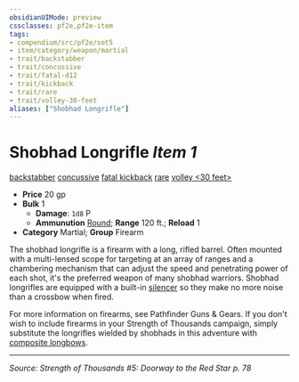 ```yaml
---
obsidianUIMode: preview
cssclasses: pf2e,pf2e-item
tags:
- compendium/src/pf2e/sot5
- item/category/weapon/martial
- trait/backstabber
- trait/concussive
- trait/fatal-d12
- trait/kickback
- trait/rare
- trait/volley-30-feet
aliases: ["Shobhad Longrifle"]
---
```

# Shobhad Longrifle *Item 1*  
[backstabber](rules/traits/backstabber.md "Backstabber Weapon Trait")  [concussive](rules/traits/concussive-g-g.md "Concussive Weapon Trait")  [fatal <d12>](rules/traits/fatal-d12.md "Fatal Weapon Trait")  [kickback](rules/traits/kickback-g-g.md "Kickback Weapon Trait")  [rare](rules/traits/rare.md "Rare Rarity Trait")  [volley <30 feet>](rules/traits/volley-30-feet.md "Volley Weapon Trait")  

- **Price** 20 gp
- **Bulk** 1
  - **Damage**: `1d8` P
  - **Ammunution** [Round](compendium/equipment/items/round-g-g.md); **Range** 120 ft.; **Reload** 1
- **Category** Martial; **Group** Firearm 

The shobhad longrifle is a firearm with a long, rifled barrel. Often mounted with a multi-lensed scope for targeting at an array of ranges and a chambering mechanism that can adjust the speed and penetrating power of each shot, it's the preferred weapon of many shobhad warriors. Shobhad longrifles are equipped with a built-in [silencer](compendium/equipment/items/silencer-g-g.md) so they make no more noise than a crossbow when fired.

For more information on firearms, see Pathfinder Guns & Gears. If you don't wish to include firearms in your Strength of Thousands campaign, simply substitute the longrifles wielded by shobhads in this adventure with [composite longbows](compendium/equipment/items/composite-longbow.md).


---
*Source: Strength of Thousands #5: Doorway to the Red Star p. 78*